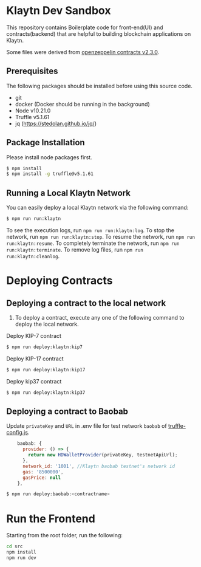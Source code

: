 # Klaytn Dev Sandbox

This repository contains Boilerplate code for front-end(UI) and contracts(backend) that are helpful to building blockchain applications on Klaytn.

Some files were derived from [openzeppelin contracts v2.3.0](https://github.com/OpenZeppelin/openzeppelin-contracts/releases/tag/v2.3.0).

## Prerequisites

The following packages should be installed before using this source code.

- git
- docker (Docker should be running in the background)
- Node v10.21.0
- Truffle v5.1.61
- jq (https://stedolan.github.io/jq/)

## Package Installation

Please install node packages first.

```bash
$ npm install
$ npm install -g truffle@v5.1.61
```

## Running a Local Klaytn Network

You can easily deploy a local Klaytn network via the following command:

```bash
$ npm run run:klaytn
```

To see the execution logs, run `npm run run:klaytn:log`.
To stop the network, run `npm run run:klaytn:stop`.
To resume the network, run `npm run run:klaytn:resume`.
To completely terminate the network, run `npm run run:klaytn:terminate`.
To remove log files, run `npm run run:klaytn:cleanlog`.

# Deploying Contracts

## Deploying a contract to the local network

1. To deploy a contract, execute any one of the following command to deploy the local network.

Deploy KIP-7 contract

```bash
$ npm run deploy:klaytn:kip7
```

Deploy KIP-17 contract

```bash
$ npm run deploy:klaytn:kip17
```

Deploy kip37 contract

```bash
$ npm run deploy:klaytn:kip37
```

## Deploying a contract to Baobab

Update `privateKey` and `URL` in .env file for test network `baobab` of [truffle-config.js](./truffle-config.js).

```js
    baobab: {
      provider: () => {
        return new HDWalletProvider(privateKey, testnetApiUrl);
      },
      network_id: '1001', //Klaytn baobab testnet's network id
      gas: '8500000',
      gasPrice: null
    },
```

```bash
$ npm run deploy:baobab:<contractname>
```

# Run the Frontend

Starting from the root folder, run the following:

```bash
cd src
npm install
npm run dev
```
